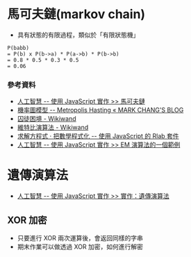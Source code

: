 # 馬可夫鏈(markov chain)
* 具有狀態的有限過程，類似於「有限狀態機」

```
P(babb)
= P(b) x P(b->a) * P(a->b) * P(b->b)
= 0.8 * 0.5 * 0.3 * 0.5
= 0.06
```

### 參考資料
* [人工智慧 -- 使用 JavaScript 實作 >> 馬可夫鏈](https://misavo.com/view/ai/markov.md)
* [機率圖模型 -- Metropolis Hasting « MARK CHANG'S BLOG](http://cpmarkchang.logdown.com/posts/737249-pgm-metropolis-hasting)
* [囚徒困境 - Wikiwand](https://www.wikiwand.com/zh-tw/%E5%9B%9A%E5%BE%92%E5%9B%B0%E5%A2%83)
* [維特比演算法 - Wikiwand](https://www.wikiwand.com/zh-tw/%E7%BB%B4%E7%89%B9%E6%AF%94%E7%AE%97%E6%B3%95)
* [求解方程式 · 把數學程式化 -- 使用 JavaScript 的 Rlab 套件](https://ccckmit.gitbooks.io/rlab/content/solveEquation.html)
* [人工智慧 -- 使用 JavaScript 實作 >> EM 演算法的一個範例](https://misavo.com/view/ai/EM_example1.md)

# 遺傳演算法
* [人工智慧 -- 使用 JavaScript 實作 >> 實作：遺傳演算法](https://misavo.com/view/ai/geneticAlgorithm.md)

## XOR 加密
* 只要進行 XOR 兩次運算後，會返回同樣的字串
* 期末作業可以做透過 XOR 加密，如何進行解密